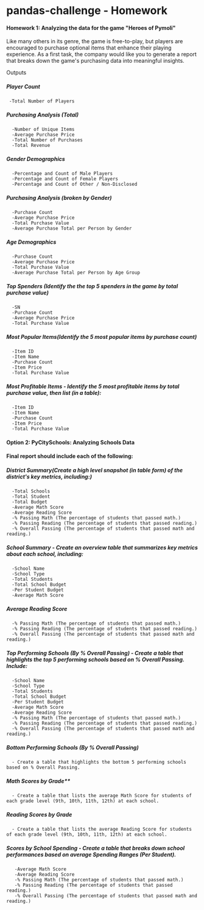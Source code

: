 # pandas-challenge - Homework

#### Homework 1: Analyzing the data for the game "Heroes of Pymoli"

Like many others in its genre, the game is free-to-play, but players are encouraged to purchase optional items that enhance their playing experience. 
As a first task, the company would like you to generate a report that breaks down the game's purchasing data into meaningful insights.

Outputs

##### Player Count
     -Total Number of Players

##### Purchasing Analysis (Total)
      -Number of Unique Items
      -Average Purchase Price
      -Total Number of Purchases
      -Total Revenue

##### Gender Demographics
      -Percentage and Count of Male Players
      -Percentage and Count of Female Players
      -Percentage and Count of Other / Non-Disclosed

##### Purchasing Analysis (broken by Gender)
      -Purchase Count
      -Average Purchase Price
      -Total Purchase Value
      -Average Purchase Total per Person by Gender

##### Age Demographics
      -Purchase Count
      -Average Purchase Price
      -Total Purchase Value
      -Average Purchase Total per Person by Age Group  

##### Top Spenders (Identify the the top 5 spenders in the game by total purchase value)
      -SN
      -Purchase Count
      -Average Purchase Price
      -Total Purchase Value

##### Most Popular Items(Identify the 5 most popular items by purchase count)
      -Item ID
      -Item Name
      -Purchase Count
      -Item Price
      -Total Purchase Value
##### Most Profitable Items - Identify the 5 most profitable items by total purchase value, then list (in a table):
      -Item ID
      -Item Name
      -Purchase Count
      -Item Price
      -Total Purchase Value


#### Option 2: PyCitySchools: Analyzing Schools Data

#### Final report should include each of the following:

##### District Summary(Create a high level snapshot (in table form) of the district's key metrics, including:)
      -Total Schools
      -Total Student
      -Total Budget
      -Average Math Score
      -Average Reading Score
      -% Passing Math (The percentage of students that passed math.)
      -% Passing Reading (The percentage of students that passed reading.)
      -% Overall Passing (The percentage of students that passed math and reading.)    
 
##### School Summary - Create an overview table that summarizes key metrics about each school, including:
      -School Name
      -School Type
      -Total Students
      -Total School Budget
      -Per Student Budget
      -Average Math Score

##### Average Reading Score
      -% Passing Math (The percentage of students that passed math.)
      -% Passing Reading (The percentage of students that passed reading.)
      -% Overall Passing (The percentage of students that passed math and reading.)

##### Top Performing Schools (By % Overall Passing) - Create a table that highlights the top 5 performing schools based on % Overall Passing. Include:
      -School Name
      -School Type
      -Total Students
      -Total School Budget
      -Per Student Budget
      -Average Math Score
      -Average Reading Score
      -% Passing Math (The percentage of students that passed math.)
      -% Passing Reading (The percentage of students that passed reading.)
      -% Overall Passing (The percentage of students that passed math and reading.)

##### Bottom Performing Schools (By % Overall Passing) 
      - Create a table that highlights the bottom 5 performing schools based on % Overall Passing.

##### Math Scores by Grade** 
      - Create a table that lists the average Math Score for students of each grade level (9th, 10th, 11th, 12th) at each school.

##### Reading Scores by Grade 
      - Create a table that lists the average Reading Score for students of each grade level (9th, 10th, 11th, 12th) at each school.

##### Scores by School Spending - Create a table that breaks down school performances based on average Spending Ranges (Per Student).
       -Average Math Score
       -Average Reading Score
       -% Passing Math (The percentage of students that passed math.)
       -% Passing Reading (The percentage of students that passed reading.)
       -% Overall Passing (The percentage of students that passed math and reading.)